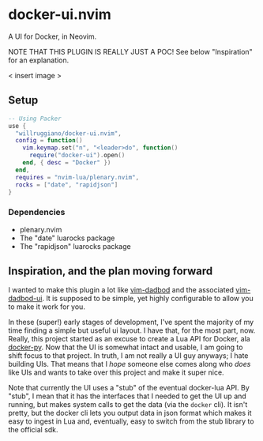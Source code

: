 # docker-ui.nvim

A UI for Docker, in Neovim.

NOTE THAT THIS PLUGIN IS REALLY JUST A POC!
See below "Inspiration" for an explanation.

< insert image >

## Setup

```lua
-- Using Packer
use {
  "willruggiano/docker-ui.nvim",
  config = function()
    vim.keymap.set("n", "<leader>do", function()
      require("docker-ui").open()
    end, { desc = "Docker" })
  end,
  requires = "nvim-lua/plenary.nvim",
  rocks = ["date", "rapidjson"]
}
```

### Dependencies

- plenary.nvim
- The "date" luarocks package
- The "rapidjson" luarocks package

## Inspiration, and the plan moving forward

I wanted to make this plugin a lot like [vim-dadbod][dadbod] and the associated [vim-dadbod-ui][dadbod-ui].
It is supposed to be simple, yet highly configurable to allow you to make it work for you.

In these (super!) early stages of development, I've spent the majority of my time finding a simple but useful ui layout. I have that, for the most part, now.
Really, this project started as an excuse to create a Lua API for Docker, ala [docker-py][docker-py]. Now that the UI is somewhat intact and usable, I am going to shift focus to that project. In truth, I am not really a UI guy anyways; I hate building UIs. That means that I _hope_ someone else comes along who _does_ like UIs and wants to take over this project and make it super nice.

Note that currently the UI uses a "stub" of the eventual docker-lua API. By "stub", I mean that it has the interfaces that I needed to get the UI up and running, but makes system calls to get the data (via the `docker` cli). It isn't pretty, but the docker cli lets you output data in json format which makes it easy to ingest in Lua and, eventually, easy to switch from the stub library to the official sdk.

[dadbod]: https://github.com/tpope/vim-dadbod
[dadbod-ui]: https://github.com/kristijanhusak/vim-dadbod-ui
[docker-py]: https://github.com/docker/docker-py
